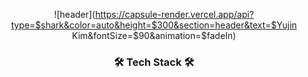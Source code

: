 <div align=center>

![header](https://capsule-render.vercel.app/api?type=$shark&color=auto&height=$300&section=header&text=$Yujin Kim&fontSize=$90&animation=$fadeIn)

<h3>🛠 Tech Stack 🛠</h3>


</div>
